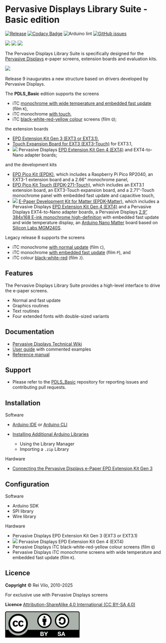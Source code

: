 # Pervasive Displays Library Suite - Basic edition

[![Release](https://img.shields.io/github/v/release/rei-vilo/PDLS_Basic)](https://github.com/rei-vilo/PDLS_Basic/releases) [![Codacy Badge](https://app.codacy.com/project/badge/Grade/77ecc9fa99834e299505f5f2a7c83e53)](https://app.codacy.com/gh/rei-vilo/PDLS_Basic/dashboard?utm_source=github.com&amp;utm_medium=referral&amp;utm_content=rei-vilo/PDLS_Basic&amp;utm_campaign=Badge_Grade) ![Arduino lint](https://github.com/rei-vilo/PDLS_Basic/actions/workflows/main.yml/badge.svg) [![GitHub issues](https://img.shields.io/github/issues/rei-vilo/PDLS_Basic)](https://github.com/rei-vilo/PDLS_Basic/issues)

[![](https://img.shields.io/badge/-Wiki-blue)](https://docs.pervasivedisplays.com/) [![](https://img.shields.io/badge/-User_Guide-blue)](https://pdls.pervasivedisplays.com/userguide/index.html) [![](https://img.shields.io/badge/-Reference_manual-blue)](https://pdls.pervasivedisplays.com/reference/html/index.html)

The Pervasive Displays Library Suite is specifically designed for the [Pervasive Displays](https://www.pervasivedisplays.com) e-paper screens, extension boards and evaluation kits.

![](https://pdls.pervasivedisplays.com/userguide/img/Logo_PDI_text_320.png)

Release 9 inaugurates a new structure based on drivers developed by Pervasive Displays.

The **PDLS_Basic** edition supports the screens

* iTC [monochrome with wide temperature and embedded fast update](https://www.pervasivedisplays.com/products/?_sft_etc_itc=pu&_sft_temperature_range=m15c-to-p60c) (film `K`),
* iTC monochrome [with touch](https://www.pervasivedisplays.com/products/?_sft_etc_itc=tp), 
* iTC [black-white-red-yellow colour](https://www.pervasivedisplays.com/products/?_sft_product_colour=black-white-red-yellow) screens (film `Q`);

the extension boards

* [EPD Extension Kit Gen 3 (EXT3 or EXT3.1)](https://www.pervasivedisplays.com/product/epd-extension-kit-gen-3-EXT3/),
* [Touch Expansion Board for EXT3 (EXT3-Touch)](https://www.pervasivedisplays.com/product/touch-expansion-board-ext3-touch/) for EXT3.1,
* ![](https://img.shields.io/badge/-New-orange) Pervasive Displays [EPD Extension Kit Gen 4 (EXT4)](https://www.pervasivedisplays.com/product/epd-extension-kit-gen-4-EXT4/) and EXT4-to-Nano adapter boards;

and the development kits

* [EPD Pico Kit (EPDK)](https://www.pervasivedisplays.com/product/epd-pico-kit-epdk/), which includes a Raspberry Pi Pico RP2040, an EXT3-1 extension board and a 2.66" monochrome panel,
* [EPD Pico Kit Touch (EPDK-271-Touch)](https://www.pervasivedisplays.com/product/touch-expansion-board-ext3-touch/#tab-3), which includes an EXT3.1 extension board, an EXT3-Touch expansion board, and a 2.71"-Touch monochrome panel with embedded fast update and capacitive touch,
* ![](https://img.shields.io/badge/-New-orange) [E-Paper Development Kit for Matter (EPDK-Matter)](https://www.pervasivedisplays.com), which includes a Pervasive Displays [EPD Extension Kit Gen 4 (EXT4)](https://www.pervasivedisplays.com/product/epd-extension-kit-gen-4-EXT4/) and a Pervasive Displays EXT4-to-Nano adapter boards, a Pervasive Displays [2.9″ 384x168 E-ink monochrome high-definition](https://www.pervasivedisplays.com/product/2-9-e-ink-displays/) with embedded fast update and wide temperature display, an [Arduino Nano Matter](https://store.arduino.cc/pages/nano-matter) board based on [Silicon Labs MGM240S](https://www.silabs.com/wireless/zigbee/efr32mg24-series-2-modules).

Legacy release 8 supports the screens

* iTC monochrome [with normal update](https://www.pervasivedisplays.com/products/?_sft_product_colour=black-white) (film `C`), 
* iTC monochrome [with embedded fast update](https://www.pervasivedisplays.com/products/?_sft_etc_itc=pu&_sft_product_colour=black-white) (film `P`), and
* iTC colour [black-white-red](https://www.pervasivedisplays.com/products/?_sft_product_colour=black-white-red) (film `J`).

## Features

The Pervasive Displays Library Suite provides a high-level interface to drive the e-paper screens.

* Normal and fast update
* Graphics routines
* Text routines
* Four extended fonts with double-sized variants

## Documentation

* [Pervasive Displays Technical Wiki](https://docs.pervasivedisplays.com/) 
* [User guide](https://pdls.pervasivedisplays.com/userguide/index.html) with commented examples
* [Reference manual](https://pdls.pervasivedisplays.com/reference/html/index.html) 

## Support

* Please refer to the [PDLS_Basic](https://github.com/rei-vilo/PDLS_Basic/issues) repository for reporting issues and contributing pull requests.

## Installation

Software

* [Arduino IDE](https://www.arduino.cc/en/software) or [Arduino CLI](https://arduino.github.io/arduino-cli/)
* [Installing Additional Arduino Libraries](https://www.arduino.cc/en/guide/libraries)

    + Using the Library Manager
    + Importing a `.zip` Library

Hardware

* [Connecting the Pervasive Displays e-Paper EPD Extension Kit Gen 3](https://embeddedcomputing.weebly.com/connecting-the-e-paper-epd-extension-kit-gen-3.html)

## Configuration

Software

* Arduino SDK
* SPI library
* Wire library

Hardware

* Pervasive Displays EPD Extension Kit Gen 3 (EXT3 or EXT3.1)
* ![](https://img.shields.io/badge/-New-orange) Pervasive Displays EPD Extension Kit Gen 4 (EXT4)
* Pervasive Displays iTC black-white-red-yellow colour screens (film `Q`)
* Pervasive Displays iTC monochrome screens with wide temperature and embedded fast update (film `K`).

## Licence

**Copyright** &copy; Rei Vilo, 2010-2025

For exclusive use with Pervasive Displays screens

**Licence** [Attribution-ShareAlike 4.0 International (CC BY-SA 4.0)](./LICENCE.md)

![](img/by-sa.svg)

